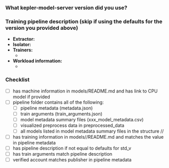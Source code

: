 ### What kepler-model-server version did you use?



### Training pipeline description (skip if using the defaults for the version you provided above)
- **Extractor:** 
- **Isolator:** 
- **Trainers:**
    - <!--list all-->
- **Workload information:**
    - <!--see example: https://github.com/sustainable-computing-io/kepler-model-db/blob/main/models/v0.6/README.md#workload-information -->

### Checklist
- [ ] has machine information in models/README.md and has link to CPU model if provided
- [ ] pipeline folder contains all of the following:
  - [ ] pipeline metadata (metadata.json)
  - [ ] train arguments (train_arguments.json)
  - [ ] model metadata summary files (xxx_model_metadata.csv)
  - [ ] visualized preprocess data in preprocessed_data
  - [ ] all models listed in model metadata summary files in the structure //
- [ ] has training information in models//README.md and matches the value in pipeline metadata
- [ ] has pipeline description if not equal to defaults for std_v
- [ ] has train arguments match pipeline description
- [ ] verified account matches publisher in pipeline metadata

